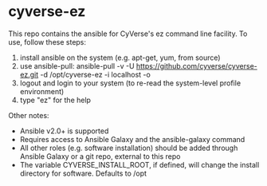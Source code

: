 # cyverse-ez

This repo contains the ansible for CyVerse's ez command line facility. To use, follow these steps:

1. install ansible on the system (e.g. apt-get, yum, from source)
2. use ansible-pull: ansible-pull -v -U https://github.com/cyverse/cyverse-ez.git -d /opt/cyverse-ez -i localhost -o 
3. logout and login to your system (to re-read the system-level profile environment)
4. type "ez" for the help

Other notes:
* Ansible v2.0+ is supported
* Requires access to Ansible Galaxy and the ansible-galaxy command
* All other roles (e.g. software installation) should be added through Ansible Galaxy or a git repo, external to this repo
* The variable CYVERSE_INSTALL_ROOT, if defined, will change the install directory for software. Defaults to /opt

